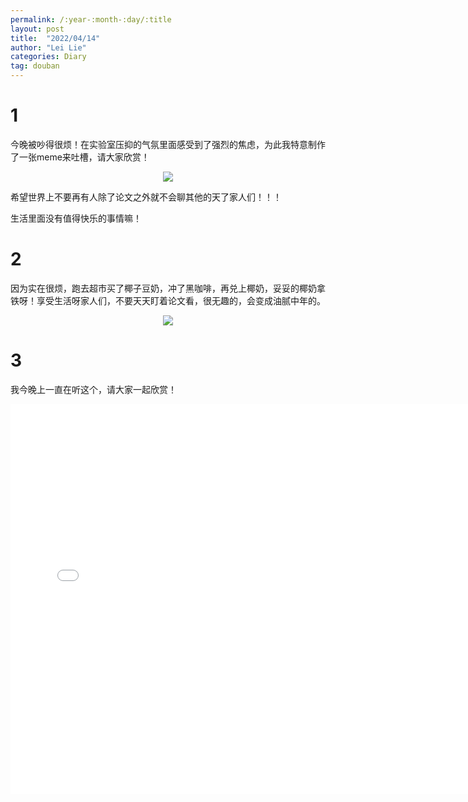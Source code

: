 ```yaml
---
permalink: /:year-:month-:day/:title
layout: post
title:  "2022/04/14"
author: "Lei Lie"
categories: Diary
tag: douban
---
```


# 1

今晚被吵得很烦！在实验室压抑的气氛里面感受到了强烈的焦虑，为此我特意制作了一张meme来吐槽，请大家欣赏！

<div align=center><img src="../../images/img-2022-04-14/img1.webp"/></div>

希望世界上不要再有人除了论文之外就不会聊其他的天了家人们！！！

生活里面没有值得快乐的事情嘛！

# 2

因为实在很烦，跑去超市买了椰子豆奶，冲了黑咖啡，再兑上椰奶，妥妥的椰奶拿铁呀！享受生活呀家人们，不要天天盯着论文看，很无趣的，会变成油腻中年的。

<div align=center><img src="../../images/img-2022-04-14/img2.webp"/></div>

# 3

我今晚上一直在听这个，请大家一起欣赏！

<div align=center>
<iframe src="//player.bilibili.com/player.html?aid=807414608&bvid=BV1E34y1679J&cid=465631883&page=1" scrolling="no" border="0" frameborder="no" framespacing="0" allowfullscreen="true" width = "750" height = "624" > 
</iframe>
</div>